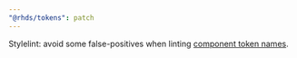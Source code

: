 ```yaml
---
"@rhds/tokens": patch
---
```

Stylelint: avoid some false-positives when linting [component token names][wiki].

[wiki]: https://github.com/RedHat-UX/red-hat-design-system/wiki/CSS-Styles#tokens-and-naming-conventions
